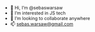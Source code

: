 - 👋 Hi, I’m @sebaswarsaw
- 👀 I’m interested in JS tech
- 💞️ I’m looking to collaborate anywhere
- 📫 sebas.warsaw@gmail.com

<!---
sebaswarsaw/sebaswarsaw is a ✨ special ✨ repository because its `README.md` (this file) appears on your GitHub profile.
You can click the Preview link to take a look at your changes.
--->
